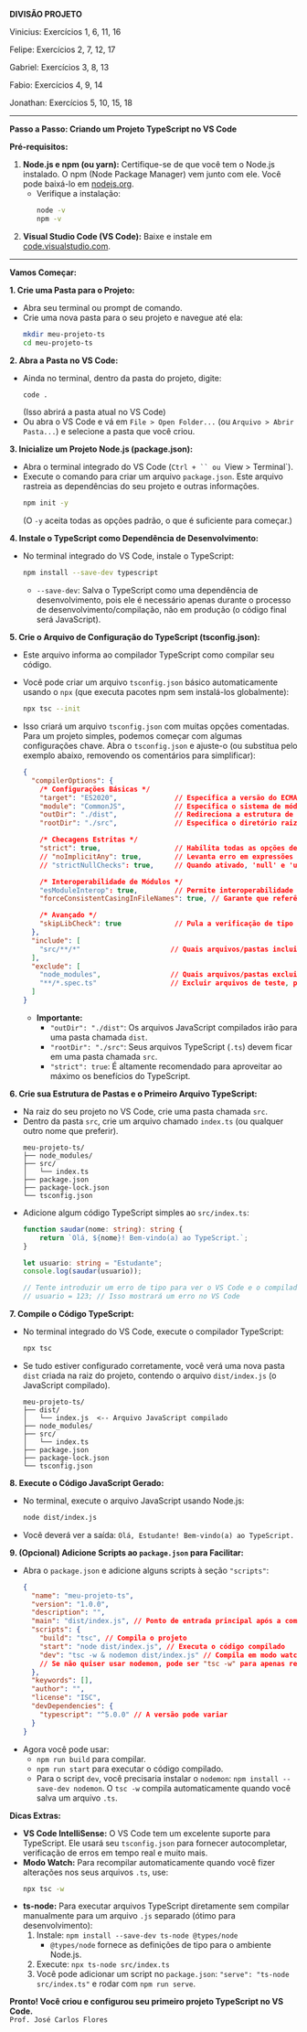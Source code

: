 **DIVISÃO PROJETO**

Vinicius:
Exercícios 1, 6, 11, 16

Felipe:
Exercícios 2, 7, 12, 17

Gabriel:
Exercícios 3, 8, 13

Fabio:
Exercícios 4, 9, 14

Jonathan:
Exercícios 5, 10, 15, 18

*********************************



**Passo a Passo: Criando um Projeto TypeScript no VS Code**

**Pré-requisitos:**

1.  **Node.js e npm (ou yarn):** Certifique-se de que você tem o Node.js instalado. O npm (Node Package Manager) vem junto com ele. Você pode baixá-lo em [nodejs.org](https://nodejs.org/).
    *   Verifique a instalação:
        ```bash
        node -v
        npm -v
        ```
2.  **Visual Studio Code (VS Code):** Baixe e instale em [code.visualstudio.com](https://code.visualstudio.com/).

---

**Vamos Começar:**

**1. Crie uma Pasta para o Projeto:**

*   Abra seu terminal ou prompt de comando.
*   Crie uma nova pasta para o seu projeto e navegue até ela:
    ```bash
    mkdir meu-projeto-ts
    cd meu-projeto-ts
    ```

**2. Abra a Pasta no VS Code:**

*   Ainda no terminal, dentro da pasta do projeto, digite:
    ```bash
    code .
    ```
    (Isso abrirá a pasta atual no VS Code)
*   Ou abra o VS Code e vá em `File > Open Folder...` (ou `Arquivo > Abrir Pasta...`) e selecione a pasta que você criou.

**3. Inicialize um Projeto Node.js (package.json):**

*   Abra o terminal integrado do VS Code (`Ctrl + `` ou `View > Terminal`).
*   Execute o comando para criar um arquivo `package.json`. Este arquivo rastreia as dependências do seu projeto e outras informações.
    ```bash
    npm init -y
    ```
    (O `-y` aceita todas as opções padrão, o que é suficiente para começar.)

**4. Instale o TypeScript como Dependência de Desenvolvimento:**

*   No terminal integrado do VS Code, instale o TypeScript:
    ```bash
    npm install --save-dev typescript
    ```
    *   `--save-dev`: Salva o TypeScript como uma dependência de desenvolvimento, pois ele é necessário apenas durante o processo de desenvolvimento/compilação, não em produção (o código final será JavaScript).

**5. Crie o Arquivo de Configuração do TypeScript (tsconfig.json):**

*   Este arquivo informa ao compilador TypeScript como compilar seu código.
*   Você pode criar um arquivo `tsconfig.json` básico automaticamente usando o `npx` (que executa pacotes npm sem instalá-los globalmente):
    ```bash
    npx tsc --init
    ```
*   Isso criará um arquivo `tsconfig.json` com muitas opções comentadas. Para um projeto simples, podemos começar com algumas configurações chave. Abra o `tsconfig.json` e ajuste-o (ou substitua pelo exemplo abaixo, removendo os comentários para simplificar):

    ```json
    {
      "compilerOptions": {
        /* Configurações Básicas */
        "target": "ES2020",              // Especifica a versão do ECMAScript de destino (ex: "ES5", "ES2016", "ESNext")
        "module": "CommonJS",            // Especifica o sistema de módulos (ex: "None", "CommonJS", "ES6", "ES2015", "ESNext")
        "outDir": "./dist",              // Redireciona a estrutura de saída para o diretório especificado.
        "rootDir": "./src",              // Especifica o diretório raiz dos arquivos de entrada.

        /* Checagens Estritas */
        "strict": true,                  // Habilita todas as opções de verificação de tipo estritas. (RECOMENDADO)
        // "noImplicitAny": true,        // Levanta erro em expressões e declarações com um tipo 'any' implícito. (Incluído com "strict": true)
        // "strictNullChecks": true,     // Quando ativado, 'null' e 'undefined' têm seus próprios tipos distintos. (Incluído com "strict": true)

        /* Interoperabilidade de Módulos */
        "esModuleInterop": true,         // Permite interoperabilidade com módulos CommonJS.
        "forceConsistentCasingInFileNames": true, // Garante que referências a arquivos no mesmo projeto tenham o mesmo casing.

        /* Avançado */
        "skipLibCheck": true             // Pula a verificação de tipo de todos os arquivos de declaração (.d.ts).
      },
      "include": [
        "src/**/*"                      // Quais arquivos/pastas incluir na compilação
      ],
      "exclude": [
        "node_modules",                 // Quais arquivos/pastas excluir
        "**/*.spec.ts"                  // Excluir arquivos de teste, por exemplo
      ]
    }
    ```
    *   **Importante:**
        *   `"outDir": "./dist"`: Os arquivos JavaScript compilados irão para uma pasta chamada `dist`.
        *   `"rootDir": "./src"`: Seus arquivos TypeScript (`.ts`) devem ficar em uma pasta chamada `src`.
        *   `"strict": true`: É altamente recomendado para aproveitar ao máximo os benefícios do TypeScript.

**6. Crie sua Estrutura de Pastas e o Primeiro Arquivo TypeScript:**

*   Na raiz do seu projeto no VS Code, crie uma pasta chamada `src`.
*   Dentro da pasta `src`, crie um arquivo chamado `index.ts` (ou qualquer outro nome que preferir).
    ```
    meu-projeto-ts/
    ├── node_modules/
    ├── src/
    │   └── index.ts
    ├── package.json
    ├── package-lock.json
    └── tsconfig.json
    ```
*   Adicione algum código TypeScript simples ao `src/index.ts`:
    ```typescript
    function saudar(nome: string): string {
        return `Olá, ${nome}! Bem-vindo(a) ao TypeScript.`;
    }

    let usuario: string = "Estudante";
    console.log(saudar(usuario));

    // Tente introduzir um erro de tipo para ver o VS Code e o compilador agindo:
    // usuario = 123; // Isso mostrará um erro no VS Code
    ```

**7. Compile o Código TypeScript:**

*   No terminal integrado do VS Code, execute o compilador TypeScript:
    ```bash
    npx tsc
    ```
*   Se tudo estiver configurado corretamente, você verá uma nova pasta `dist` criada na raiz do projeto, contendo o arquivo `dist/index.js` (o JavaScript compilado).

    ```
    meu-projeto-ts/
    ├── dist/
    │   └── index.js  <-- Arquivo JavaScript compilado
    ├── node_modules/
    ├── src/
    │   └── index.ts
    ├── package.json
    ├── package-lock.json
    └── tsconfig.json
    ```

**8. Execute o Código JavaScript Gerado:**

*   No terminal, execute o arquivo JavaScript usando Node.js:
    ```bash
    node dist/index.js
    ```
*   Você deverá ver a saída: `Olá, Estudante! Bem-vindo(a) ao TypeScript.`

**9. (Opcional) Adicione Scripts ao `package.json` para Facilitar:**

*   Abra o `package.json` e adicione alguns scripts à seção `"scripts"`:
    ```json
    {
      "name": "meu-projeto-ts",
      "version": "1.0.0",
      "description": "",
      "main": "dist/index.js", // Ponto de entrada principal após a compilação
      "scripts": {
        "build": "tsc", // Compila o projeto
        "start": "node dist/index.js", // Executa o código compilado
        "dev": "tsc -w & nodemon dist/index.js" // Compila em modo watch e reinicia o servidor com nodemon (requer 'nodemon' instalado)
        // Se não quiser usar nodemon, pode ser "tsc -w" para apenas recompilar
      },
      "keywords": [],
      "author": "",
      "license": "ISC",
      "devDependencies": {
        "typescript": "^5.0.0" // A versão pode variar
      }
    }
    ```
*   Agora você pode usar:
    *   `npm run build` para compilar.
    *   `npm run start` para executar o código compilado.
    *   Para o script `dev`, você precisaria instalar o `nodemon`: `npm install --save-dev nodemon`. O `tsc -w` compila automaticamente quando você salva um arquivo `.ts`.

**Dicas Extras:**

*   **VS Code IntelliSense:** O VS Code tem um excelente suporte para TypeScript. Ele usará seu `tsconfig.json` para fornecer autocompletar, verificação de erros em tempo real e muito mais.
*   **Modo Watch:** Para recompilar automaticamente quando você fizer alterações nos seus arquivos `.ts`, use:
    ```bash
    npx tsc -w
    ```
*   **ts-node:** Para executar arquivos TypeScript diretamente sem compilar manualmente para um arquivo `.js` separado (ótimo para desenvolvimento):
    1.  Instale: `npm install --save-dev ts-node @types/node`
        *   `@types/node` fornece as definições de tipo para o ambiente Node.js.
    2.  Execute: `npx ts-node src/index.ts`
    3.  Você pode adicionar um script no `package.json`: `"serve": "ts-node src/index.ts"` e rodar com `npm run serve`.

**Pronto! Você criou e configurou seu primeiro projeto TypeScript no VS Code.**  
 `Prof. José Carlos Flores`
